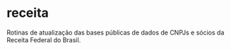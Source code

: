 # receita

Rotinas de atualização das bases públicas de dados de CNPJs e sócios da Receita Federal
do Brasil.
